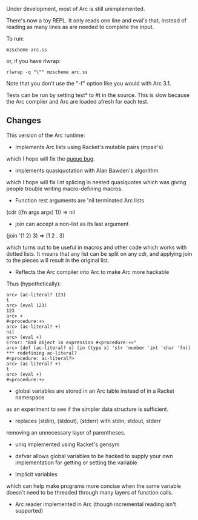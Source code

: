 Under development, most of Arc is still unimplemented.

There's now a toy REPL.  It only reads one line and eval's that,
instead of reading as many lines as are needed to complete the input.

To run:

    mzscheme arc.ss

or, if you have rlwrap:

    rlwrap -q "\"" mzscheme arc.ss

Note that you don't use the "-f" option like you would with Arc 3.1.

Tests can be run by setting test* to #t in the source.  This is slow
because the Arc compiler and Arc are loaded afresh for each test.


Changes
-------

This version of the Arc runtime:

* Implements Arc lists using Racket's mutable pairs (mpair's)

which I hope will fix the [queue bug](http://awwx.ws/queue-test-summary).


* implements quasiquotation with Alan Bawden's algorithm

which I hope will fix list splicing in nested quasiquotes which was giving people trouble writing macro-defining macros.


* Function rest arguments are 'nil terminated Arc lists

(cdr ((fn args args) 1)) => nil


* join can accept a non-list as its last argument

(join '(1 2) 3) => (1 2 . 3)

which turns out to be useful in macros and other code which works with
dotted lists.  It means that any list can be split on any cdr, and
applying join to the pieces will result in the original list.


* Reflects the Arc compiler into Arc to make Arc more hackable

Thus (hypothetically):

    arc> (ac-literal? 123)
    t
    arc> (eval 123)
    123
    arc> +
    #<procedure:+>
    arc> (ac-literal? +)
    nil
    arc> (eval +)
    Error: "Bad object in expression #<procedure:+>"
    arc> (def (ac-literal? x) (in (type x) 'str 'number 'int 'char 'fn))
    *** redefining ac-literal?
    #<procedure: ac-literal?>
    arc> (ac-literal? +)
    t
    arc> (eval +)
    #<procedure:+>


* global variables are stored in an Arc table instead of in a Racket namespace

as an experiment to see if the simpler data structure is sufficient.


* replaces (stdin), (stdout), (stderr) with stdin, stdout, stderr

removing an unnecessary layer of parentheses.


* uniq implemented using Racket's gensym

* defvar allows global variables to be hacked to supply your own
  implementation for getting or setting the variable


* implicit variables

which can help make programs more concise when the same variable
doesn't need to be threaded through many layers of function calls.


* Arc reader implemented in Arc (though incremental reading isn't supported)
